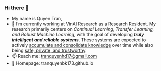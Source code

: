 ### Hi there 👋

- My name is Quyen Tran, 
- 🔭 I’m currently working at VinAI Research as a Research Resident. My research primarily centers on *Continual Learning, Transfer Learning, and Robust Machine Learning*, with the goal of developing ***truly intelligent and reliable systems***. These systems are expected to actively <u>accumulate and consolidate knowledge</u> over time while also being <u>safe, private, and trustworthy</u>.
- 📫 Reach me: tranquyenhd17@gmail.com
- 🔭 Homepage: tranquyenbk173.github.io

<!--
**tranquyenbk173/tranquyenbk173** is a ✨ _special_ ✨ repository because its `README.md` (this file) appears on your GitHub profile.

Here are some ideas to get you started:

- 🔭 I’m currently working on ...
- 🌱 I’m currently learning ...
- 👯 I’m looking to collaborate on ...
- 🤔 I’m looking for help with ...
- 💬 Ask me about ...
- 📫 How to reach me: ...
- 😄 Pronouns: ...
- ⚡ Fun fact: ...
-->
